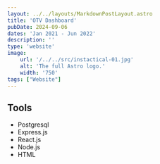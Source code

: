 ```yaml
---
layout: ../../layouts/MarkdownPostLayout.astro
title: 'OTV Dashboard'
pubDate: 2024-09-06
dates: 'Jan 2021 - Jun 2022'
description: ''
type: 'website'
image:
    url: '/../../src/instactical-01.jpg'
    alt: 'The full Astro logo.'
    width: '750'
tags: ["Website"]
---
```

## Tools
- Postgresql
- Express.js
- React.js
- Node.js
- HTML